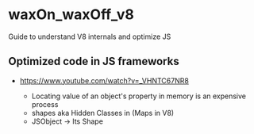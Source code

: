 # waxOn_waxOff_v8
Guide to understand V8 internals and optimize JS

## Optimized code in JS frameworks
- https://www.youtube.com/watch?v=_VHNTC67NR8

    - Locating value of an object's property in memory is an expensive process
    - shapes aka Hidden Classes in (Maps in V8)
    - JSObject → Its Shape
    
